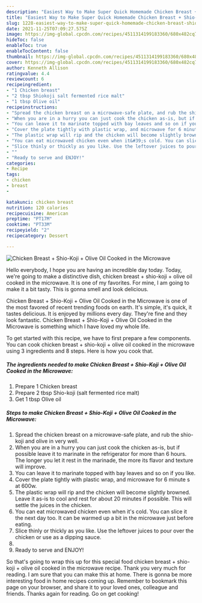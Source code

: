 ```yaml
---
description: "Easiest Way to Make Super Quick Homemade Chicken Breast + Shio-Koji + Olive Oil Cooked in the Microwave"
title: "Easiest Way to Make Super Quick Homemade Chicken Breast + Shio-Koji + Olive Oil Cooked in the Microwave"
slug: 1228-easiest-way-to-make-super-quick-homemade-chicken-breast-shio-koji-olive-oil-cooked-in-the-microwave
date: 2021-11-25T07:09:27.575Z
image: https://img-global.cpcdn.com/recipes/4511314199183360/680x482cq70/chicken-breast-shio-koji-olive-oil-cooked-in-the-microwave-recipe-main-photo.jpg
hideToc: false
enableToc: true
enableTocContent: false
thumbnail: https://img-global.cpcdn.com/recipes/4511314199183360/680x482cq70/chicken-breast-shio-koji-olive-oil-cooked-in-the-microwave-recipe-main-photo.jpg
cover: https://img-global.cpcdn.com/recipes/4511314199183360/680x482cq70/chicken-breast-shio-koji-olive-oil-cooked-in-the-microwave-recipe-main-photo.jpg
author: Kenneth Allison
ratingvalue: 4.4
reviewcount: 6
recipeingredient:
- "1 Chicken breast"
- "2 tbsp Shiokoji salt fermented rice malt"
- "1 tbsp Olive oil"
recipeinstructions:
- "Spread the chicken breast on a microwave-safe plate, and rub the shio-koji and olive in very well."
- "When you are in a hurry you can just cook the chicken as-is, but if possible leave it to marinate in the refrigerator for more than 6 hours. The longer you let it rest in the marinade, the more its flavor and texture will improve."
- "You can leave it to marinate topped with bay leaves and so on if you like."
- "Cover the plate tightly with plastic wrap, and microwave for 6 minute s at 600w."
- "The plastic wrap will rip and the chicken will become slightly browned. Leave it as-is to cool and rest for about 20 minutes if possible. This will settle the juices in the chicken."
- "You can eat microwaved chicken even when it&#39;s cold. You can slice it the next day too. It can be warmed up a bit in the microwave just before eating."
- "Slice thinly or thickly as you like. Use the leftover juices to pour over the chicken or use as a dipping sauce."
- ""
- "Ready to serve and ENJOY!"
categories:
- Recipe
tags:
- chicken
- breast
- 

katakunci: chicken breast  
nutrition: 120 calories
recipecuisine: American
preptime: "PT17M"
cooktime: "PT33M"
recipeyield: "2"
recipecategory: Dessert

---
```



![Chicken Breast + Shio-Koji + Olive Oil Cooked in the Microwave](https://img-global.cpcdn.com/recipes/4511314199183360/680x482cq70/chicken-breast-shio-koji-olive-oil-cooked-in-the-microwave-recipe-main-photo.jpg)

Hello everybody, I hope you are having an incredible day today. Today, we're going to make a distinctive dish, chicken breast + shio-koji + olive oil cooked in the microwave. It is one of my favorites. For mine, I am going to make it a bit tasty. This is gonna smell and look delicious.

Chicken Breast + Shio-Koji + Olive Oil Cooked in the Microwave is one of the most favored of recent trending foods on earth. It's simple, it's quick, it tastes delicious. It is enjoyed by millions every day. They're fine and they look fantastic. Chicken Breast + Shio-Koji + Olive Oil Cooked in the Microwave is something which I have loved my whole life.




To get started with this recipe, we have to first prepare a few components. You can cook chicken breast + shio-koji + olive oil cooked in the microwave using 3 ingredients and 8 steps. Here is how you cook that.

<!--inarticleads1-->

##### The ingredients needed to make Chicken Breast + Shio-Koji + Olive Oil Cooked in the Microwave:

1. Prepare 1 Chicken breast
1. Prepare 2 tbsp Shio-koji (salt fermented rice malt)
1. Get 1 tbsp Olive oil




<!--inarticleads2-->

##### Steps to make Chicken Breast + Shio-Koji + Olive Oil Cooked in the Microwave:

1. Spread the chicken breast on a microwave-safe plate, and rub the shio-koji and olive in very well.
1. When you are in a hurry you can just cook the chicken as-is, but if possible leave it to marinate in the refrigerator for more than 6 hours. The longer you let it rest in the marinade, the more its flavor and texture will improve.
1. You can leave it to marinate topped with bay leaves and so on if you like.
1. Cover the plate tightly with plastic wrap, and microwave for 6 minute s at 600w.
1. The plastic wrap will rip and the chicken will become slightly browned. Leave it as-is to cool and rest for about 20 minutes if possible. This will settle the juices in the chicken.
1. You can eat microwaved chicken even when it&#39;s cold. You can slice it the next day too. It can be warmed up a bit in the microwave just before eating.
1. Slice thinly or thickly as you like. Use the leftover juices to pour over the chicken or use as a dipping sauce.
1. 
1. Ready to serve and ENJOY!



So that's going to wrap this up for this special food chicken breast + shio-koji + olive oil cooked in the microwave recipe. Thank you very much for reading. I am sure that you can make this at home. There is gonna be more interesting food in home recipes coming up. Remember to bookmark this page on your browser, and share it to your loved ones, colleague and friends. Thanks again for reading. Go on get cooking!
